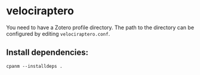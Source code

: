 # velociraptero

You need to have a Zotero profile directory. The path to the directory can be
configured by editing `velociraptero.conf`.

## Install dependencies:

`cpanm --installdeps .`

